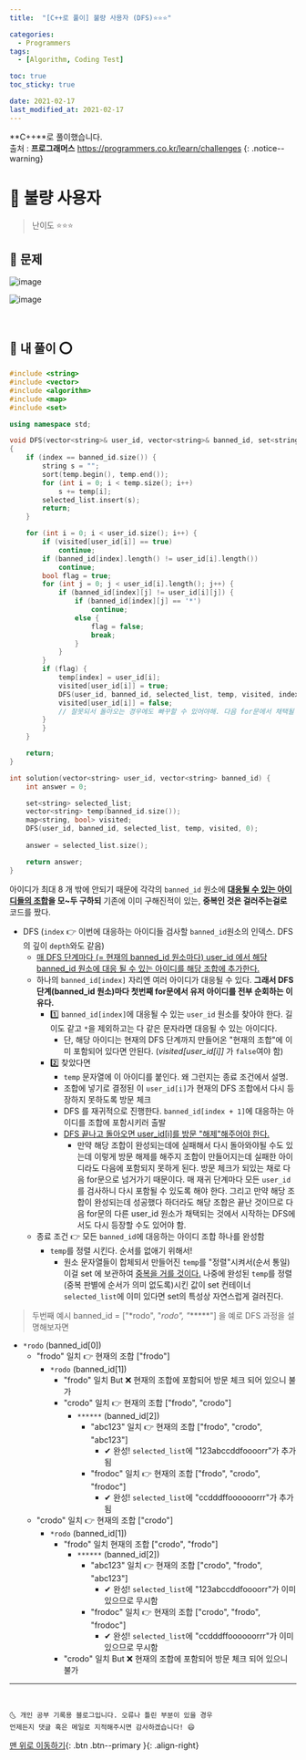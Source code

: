 ```yaml
---
title:  "[C++로 풀이] 불량 사용자 (DFS)⭐⭐⭐" 

categories:
  - Programmers
tags:
  - [Algorithm, Coding Test]

toc: true
toc_sticky: true

date: 2021-02-17
last_modified_at: 2021-02-17
---
```

**C++**로 풀이했습니다.  
출처 : **프로그래머스** <https://programmers.co.kr/learn/challenges>
{: .notice--warning}

# 📌 불량 사용자

> 난이도 ⭐⭐⭐

## 🚀 문제

![image](https://user-images.githubusercontent.com/42318591/108085110-52c70480-70b8-11eb-8eab-8ec7f85dc571.png)

![image](https://user-images.githubusercontent.com/42318591/108085141-5a86a900-70b8-11eb-989b-8ba4b0b8300c.png)


<br>

## 🚀 내 풀이 ⭕

```cpp
#include <string>
#include <vector>
#include <algorithm>
#include <map>
#include <set>

using namespace std;

void DFS(vector<string>& user_id, vector<string>& banned_id, set<string>& selected_list, vector<string> temp, map<string, bool> visited, int index)
{
    if (index == banned_id.size()) {
        string s = "";
        sort(temp.begin(), temp.end());
        for (int i = 0; i < temp.size(); i++)
            s += temp[i];
        selected_list.insert(s);
        return;
    }

    for (int i = 0; i < user_id.size(); i++) {
        if (visited[user_id[i]] == true)
            continue;
        if (banned_id[index].length() != user_id[i].length())
            continue;
        bool flag = true;
        for (int j = 0; j < user_id[i].length(); j++) {
            if (banned_id[index][j] != user_id[i][j]) {
                if (banned_id[index][j] == '*')
                    continue;
                else {
                    flag = false;
                    break;
                }
            }
        }
        if (flag) {
            temp[index] = user_id[i];
            visited[user_id[i]] = true;
            DFS(user_id, banned_id, selected_list, temp, visited, index + 1);
            visited[user_id[i]] = false;
            // 잘못되서 돌아오는 경우에도 빠꾸할 수 있어야해. 다음 for문에서 채택될 수 있게! (이거 안해주면 다음 for문에 true인 상태로 넘겨지는 것이다.)
        }
        }
    }

    return;
}

int solution(vector<string> user_id, vector<string> banned_id) {
    int answer = 0;

    set<string> selected_list;
    vector<string> temp(banned_id.size());
    map<string, bool> visited;
    DFS(user_id, banned_id, selected_list, temp, visited, 0);
    
    answer = selected_list.size();

    return answer;
}
```

아이디가 최대 8 개 밖에 안되기 때문에 각각의 `banned_id` 원소에 **<u>대응될 수 있는 아이디들의 조합</u>을 모~두 구하되** 기존에 이미 구해진적이 있는, **중복인 것은 걸러주는걸로** 코드를 짰다. 

- DFS (`index` 👉 이번에 대응하는 아이디들 검사할 `banned_id`원소의 인덱스. DFS의 깊이 `depth`와도 같음)
  - <u>매 DFS 단계마다 (= 현재의 banned_id 원소마다) user_id 에서 해당 banned_id 원소에 대응 될 수 있는 아이디를 해당 조합에 추가한다.</u>
  - 하나의 `banned_id[index]` 자리엔 여러 아이디가 대응될 수 있다. **그래서 DFS 단계(banned_id 원소)마다 첫번째 for문에서 유저 아이디를 전부 순회하는 이유다.**
    - 1️⃣ `banned_id[index]`에 대응될 수 있는 `user_id` 원소를 찾아야 한다. 길이도 같고 `*`을 제외하고는 다 같은 문자라면 대응될 수 있는 아이디다.
      - 단, 해당 아이디는 현재의 DFS 단계까지 만들어온 "현재의 조합"에 이미 포함되어 있다면 안된다. (*visited[user_id[i]]* 가 `false`여야 함)
    - 2️⃣ 찾았다면 
      - `temp` 문자열에 이 아이디를 붙인다. 왜 그런지는 종료 조건에서 설명.
      - 조합에 넣기로 결정된 이 `user_id[i]`가 현재의 DFS 조합에서 다시 등장하지 못하도록 방문 체크
      - DFS 를 재귀적으로 진행한다. `banned_id[index + 1]`에 대응하는 아이디를 조합에 포함시키러 출발
      - <u>DFS 끝나고 돌아오면 user_id[i]를 방문 "해제"해주어야 한다.</u>
        - 만약 해당 조합이 완성되는데에 실패해서 다시 돌아와야될 수도 있는데 이렇게 방문 해제를 해주지 조합이 만들어지는데 실패한 아이디라도 다음에 포함되지 못하게 된다. 방문 체크가 되있는 채로 다음 for문으로 넘거가기 때문이다. 매 재귀 단계마다 모든 `user_id`를 검사하니 다시 포함될 수 있도록 해야 한다. 그리고 만약 해당 조합이 완성되는데 성공했다 하더라도 해당 조합은 끝난 것이므로 다음 for문의 다른 user_id 원소가 채택되는 것에서 시작하는 DFS에서도 다시 등장할 수도 있어야 함.
  - 종료 조건 👉 모든 `banned_id`에 대응하는 아이디 조합 하나를 완성함
    - `temp`를 정렬 시킨다. 순서를 없애기 위해서!
      - 원소 문자열들이 합체되서 만들어진 `temp`를 "정렬"시켜서(순서 통일) 이걸 set 에 보관하여 <u>중복을 거를 것이다.</u> 나중에 완성된 `temp`를 정렬(중복 판별에 순서가 의미 없도록)시킨 값이 set 컨테이너 `selected_list`에 이미 있다면 set의 특성상 자연스럽게 걸러진다.

> 두번째 예시 banned_id = ["*rodo", "*rodo", "*\*\*\*\*\*"] 을 예로 DFS 과정을 설명해보자면

- `*rodo` (banned_id[0])
  - "frodo" 일치 👉 현재의 조합 ["frodo"]
    - `*rodo` (banned_id[1])
      - "frodo" 일치 But ❌ 현재의 조합에 포함되어 방문 체크 되어 있으니 불가
      - "crodo" 일치 👉 현재의 조합 ["frodo", "crodo"]
        - `******` (banned_id[2])
          - "abc123" 일치 👉 현재의 조합 ["frodo", "crodo", "abc123"]
            - ✔ 완성! `selected_list`에 "123abccddfoooorr"가 추가됨
          - "frodoc" 일치 👉 현재의 조합 ["frodo", "crodo", "frodoc"]
            - ✔ 완성! `selected_list`에 "ccdddffoooooorrr"가 추가됨
  - "crodo" 일치 👉 현재의 조합 ["crodo"]
    - `*rodo` (banned_id[1])
      - "frodo" 일치 현재의 조합 ["crodo", "frodo"]
        - `******` (banned_id[2])
          - "abc123" 일치 👉 현재의 조합 ["crodo", "frodo", "abc123"]
            - ✔ 완성! `selected_list`에 "123abccddfoooorr"가 이미 있으므로 무시함 
          - "frodoc" 일치 👉 현재의 조합 ["crodo", "frodo", "frodoc"]
            - ✔ 완성! `selected_list`에 "ccdddffoooooorrr"가 이미 있으므로 무시함 
      - "crodo" 일치 But ❌ 현재의 조합에 포함되어 방문 체크 되어 있으니 불가

***
<br>

    🌜 개인 공부 기록용 블로그입니다. 오류나 틀린 부분이 있을 경우 
    언제든지 댓글 혹은 메일로 지적해주시면 감사하겠습니다! 😄

[맨 위로 이동하기](#){: .btn .btn--primary }{: .align-right}